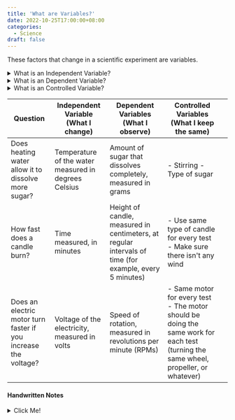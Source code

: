 ```yaml
---
title: 'What are Variables?'
date: 2022-10-25T17:00:00+08:00
categories:
  - Science
draft: false
---
```

These factors that change in a scientific experiment are variables.

<details> 
  <summary>What is an Independent Variable?</summary>
The independent variable(s) is the one that is changed by the scientist. Why just one? Well, if you changed more than one variable it would be hard to figure out which change is causing what you observe.
</details>

<details> 
  <summary>What is an Dependent Variable?</summary>
The dependent variables are the things that the scientist focuses his or her observations on to see how they respond to the change made to the independent variable.
</details>

<details> 
  <summary>What is an Controlled Variable?</summary>
Experiments also have controlled variables. Controlled variables are quantities and factors that a scientist wants to remain constant in order to make the experiment fair, and she or he must observe them as carefully as the dependent variables.
</details>

| Question                                                        | Independent Variable (What I change)                 | Dependent Variables  (What I observe)                                                                  | Controlled Variables    (What I keep the same)                                                                                       |   |
|-----------------------------------------------------------------|------------------------------------------------------|--------------------------------------------------------------------------------------------------------|--------------------------------------------------------------------------------------------------------------------------------------|---|
| Does heating water allow it to dissolve more sugar?             | Temperature of the water measured in degrees Celsius | Amount of sugar that dissolves completely, measured in grams                                           | - Stirring  - Type of sugar                                                                                                          |   |
| How fast does a candle burn?                                    | Time measured, in minutes                            | Height of candle, measured in centimeters, at regular intervals of time (for example, every 5 minutes) | - Use same type of candle for every test - Make sure there isn't any wind                                                            |   |
| Does an electric motor turn faster if you increase the voltage? | Voltage of the electricity, measured in volts        | Speed of rotation, measured in revolutions per minute (RPMs)                                           | - Same motor for every test - The motor should be doing the same work for each test (turning the same wheel, propeller, or whatever) |   |

#### Handwritten Notes
<details> 
  <summary>Click Me!</summary>
Will be uploaded later.
</details>